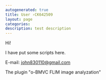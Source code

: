 ```yaml
---
autogenerated: true
title: User ›CK642509
layout: page
categories: 
description: test description
---
```


Hi!

I have put some scripts here.

E-mail: john830110@gmail.com

The plugin "o-BMVC FLIM image analyzation"
